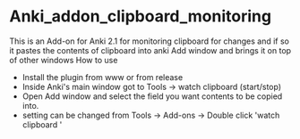 # Anki_addon_clipboard_monitoring

This is an Add-on for Anki 2.1 for monitoring clipboard for changes and if so it pastes the contents of clipboard into anki Add window and brings it on top of other windows
How to use
- Install the plugin from www or from release
- Inside Anki's main window got to Tools -> watch clipboard (start/stop)
- Open Add window and select the field you want contents to be copied into.
- setting can be changed from Tools -> Add-ons -> Double click 'watch clipboard ' 
